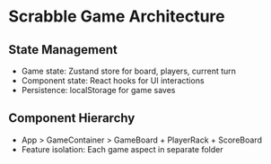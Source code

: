 # Scrabble Game Architecture

## State Management
- Game state: Zustand store for board, players, current turn
- Component state: React hooks for UI interactions
- Persistence: localStorage for game saves

## Component Hierarchy
- App > GameContainer > GameBoard + PlayerRack + ScoreBoard
- Feature isolation: Each game aspect in separate folder
